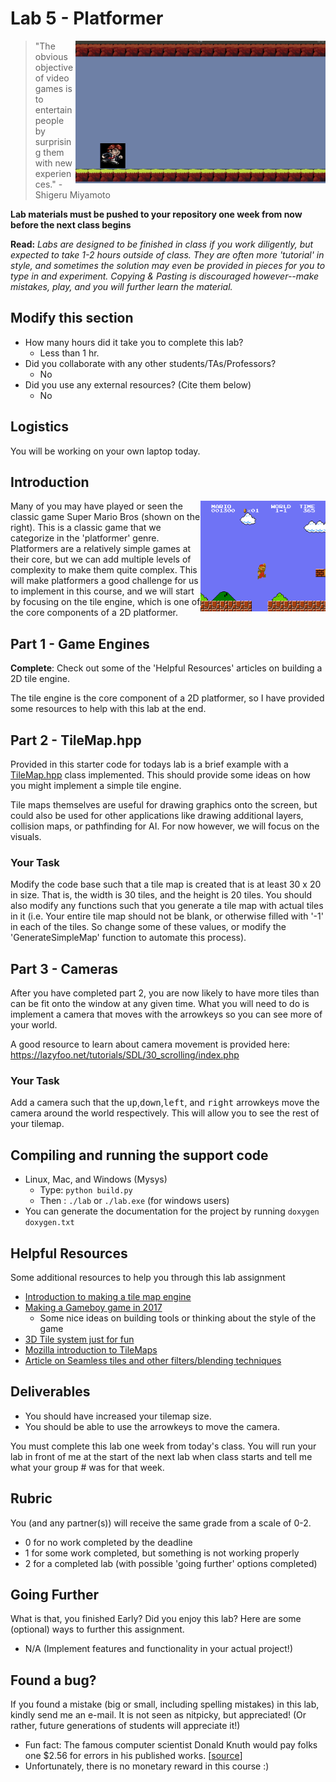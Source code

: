# Lab 5 - Platformer

<img align="right" width="400px" src="./media/lab5.gif">

> "The obvious objective of video games is to entertain people by surprising them with new experiences." - Shigeru Miyamoto

**Lab materials must be pushed to your repository one week from now before the next class begins**

**Read:** *Labs are designed to be finished in class if you work diligently, but expected to take 1-2 hours outside of class. They are often more 'tutorial' in style, and sometimes the solution may even be provided in pieces for you to type in and experiment. Copying & Pasting is discouraged however--make mistakes, play, and you will further learn the material.*

## Modify this section

- How many hours did it take you to complete this lab?
  - Less than 1 hr.
- Did you collaborate with any other students/TAs/Professors?
  - No
- Did you use any external resources? (Cite them below)
  - No

## Logistics

You will be working on your own laptop today.

## Introduction

<img align="right" width="200px" src="./media/mario.gif">

Many of you may have played or seen the classic game Super Mario Bros (shown on the right). This is a classic game that we categorize in the 'platformer' genre. Platformers are a relatively simple games at their core, but we can add multiple levels of complexity to make them quite complex. This will make platformers a good challenge for us to implement in this course, and we will start by focusing on the tile engine, which is one of the core components of a 2D platformer.

## Part 1 - Game Engines

**Complete**: Check out some of the 'Helpful Resources' articles on building a 2D tile engine.

The tile engine is  the core component of a 2D platformer, so I have provided some resources to help with this lab at the end.

## Part 2 - TileMap.hpp

Provided in this starter code for todays lab is a brief example with a [TileMap.hpp](./include/TileMap.hpp) class implemented. This should provide some ideas on how you might implement a simple tile engine.

Tile maps themselves are useful for drawing graphics onto the screen, but could also be used for other applications like drawing additional layers, collision maps, or pathfinding for AI. For now however, we will focus on the visuals.

### Your Task

Modify the code base such that a tile map is created that is at least 30 x 20 in size. That is, the width is 30 tiles, and the height is 20 tiles. You should also modify any functions such that you generate a tile map with actual tiles in it (i.e. Your entire tile map should not be blank, or otherwise filled with '-1' in each of the tiles. So change some of these values, or modify the 'GenerateSimpleMap' function to automate this process).

## Part 3 - Cameras

After you have completed part 2, you are now likely to have more tiles than can be fit onto the window at any given time. What you will need to do is implement a camera that moves with the arrowkeys so you can see more of your world.

A good resource to learn about camera movement is provided here: https://lazyfoo.net/tutorials/SDL/30_scrolling/index.php

### Your Task

Add a camera such that the <kbd>up</kbd>,<kbd>down</kbd>,<kbd>left</kbd>, and <kbd>right</kbd> arrowkeys move the camera around the world respectively. This will allow you to see the rest of your tilemap.

## Compiling and running the support code

* Linux, Mac, and Windows (Mysys)
  * Type: `python build.py`
  * Then : `./lab` or `./lab.exe` (for windows users)
* You can generate the documentation for the project by running `doxygen doxygen.txt` 

## Helpful Resources

Some additional resources to help you through this lab assignment

- [Introduction to making a tile map engine](https://gamedevelopment.tutsplus.com/tutorials/an-introduction-to-creating-a-tile-map-engine--gamedev-10900)
- [Making a Gameboy game in 2017](https://www.gamasutra.com/blogs/DoctorLudos/20171207/311143/Making_a_Game_Boy_game_in_2017_A_quotSheep_It_Upquot_PostMortem_part_12.php)
  - Some nice ideas on building tools or thinking about the style of the game
- [3D Tile system just for fun](https://www.gamasutra.com/blogs/RyanMiller/20170915/305738/Creating_a_Dynamic_Tile_System.php)
- [Mozilla introduction to TileMaps](https://developer.mozilla.org/en-US/docs/Games/Techniques/Tilemaps)
- [Article on Seamless tiles and other filters/blending techniques](http://devmag.org.za/2009/05/28/getting-more-out-of-seamless-tiles/)

## Deliverables

- You should have increased your tilemap size.
- You should be able to use the arrowkeys to move the camera.

You must complete this lab one week from today's class. You will run your lab in front of me at the start of the next lab when class starts and tell me what your group # was for that week.

## Rubric

You (and any partner(s)) will receive the same grade from a scale of 0-2.

- 0 for no work completed by the deadline
- 1 for some work completed, but something is not working properly
- 2 for a completed lab (with possible 'going further' options completed)

## Going Further

What is that, you finished Early? Did you enjoy this lab? Here are some (optional) ways to further this assignment.

- N/A (Implement features and functionality in your actual project!)

## Found a bug?

If you found a mistake (big or small, including spelling mistakes) in this lab, kindly send me an e-mail. It is not seen as nitpicky, but appreciated! (Or rather, future generations of students will appreciate it!)

- Fun fact: The famous computer scientist Donald Knuth would pay folks one $2.56 for errors in his published works. [[source](https://en.wikipedia.org/wiki/Knuth_reward_check)]
- Unfortunately, there is no monetary reward in this course :)
